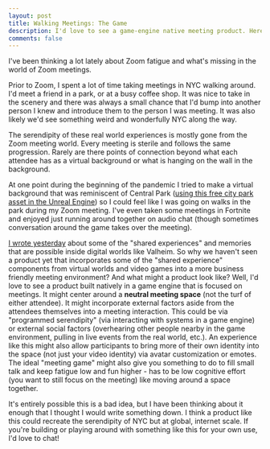 ```yaml
---
layout: post
title: Walking Meetings: The Game
description: I'd love to see a game-engine native meeting product. Here's why.
comments: false
--- 
```


I've been thinking a lot lately about Zoom fatigue and what's missing in the world of Zoom meetings. 

Prior to Zoom, I spent a lot of time taking meetings in NYC walking around. I'd meet a friend in a park, or at a busy coffee shop. It was nice to take in the scenery and there was always a small chance that I'd bump into another person I knew and introduce them to the person I was meeting. It was also likely we'd see something weird and wonderfully NYC along the way.

The serendipity of these real world experiences is mostly gone from the Zoom meeting world. Every meeting is sterile and follows the same progression. Rarely are there points of connection beyond what each attendee has as a virtual background or what is hanging on the wall in the background.

At one point during the beginning of the pandemic I tried to make a virtual background that was reminiscent of Central Park ([using this free city park asset in the Unreal Engine](https://www.unrealengine.com/en-US/blog/free-city-park-environment-collection-now-available?sessionInvalidated=true)) so I could feel like I was going on walks in the park during my Zoom meeting. I've even taken some meetings in Fortnite and enjoyed just running around together on audio chat (though sometimes conversation around the game takes over the meeting).

[I wrote yesterday](2021/02/21/valheim.html) about some of the "shared experiences" and memories that are possible inside digital worlds like Valheim. So why we haven't seen a product yet that incorporates some of the "shared experience" components from virtual worlds and video games into a more business friendly meeting environment? And what might a product look like? Well, I'd love to see a product built natively in a game engine that is focused on meetings. It might center around a **neutral meeting space** (not the turf of either attendee). It might incorporate external factors aside from the attendees themselves into a meeting interaction. This could be via "programmed serendipity" (via interacting with systems in a game engine) or external social factors (overhearing other people nearby in the game environment, pulling in live events from the real world, etc.). An experience like this might also allow participants to bring more of their own identity into the space (not just your video identity) via avatar customization or emotes. The ideal "meeting game" might also give you something to do to fill small talk and keep fatigue low and fun higher - has to be low cognitive effort (you want to still focus on the meeting) like moving around a space together.

It's entirely possible this is a bad idea, but I have been thinking about it enough that I thought I would write something down. I think a product like this could recreate the serendipity of NYC but at global, internet scale. If you're building or playing around with something like this for your own use, I'd love to chat!